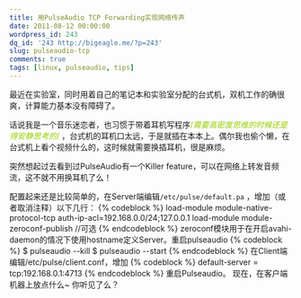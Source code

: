 ```yaml
---
title: 用PulseAudio TCP Forwarding实现网络传声
date: 2011-08-12 00:00:00
wordpress_id: 243
dq_id: '243 http://bigeagle.me/?p=243'
slug: pulseaudio-tcp
comments: true
tags: [linux, pulseaudio, tips]
---
```

最近在实验室，同时用着自己的笔记本和实验室分配的台式机，双机工作的确很爽，计算能力基本没有障碍了。

话说我是一个音乐迷恋者，也习惯于带着耳机写程序<span style="color: #99cc00;">/*需要高密度思维的时候还是得安静思考的*/ </span>，台式机的耳机口太远，于是就插在本本上。偶尔我也偷个懒，在台式机上看个视频什么的，这时候就需要换插耳机，很是麻烦。

突然想起过去看到过PulseAudio有一个Killer feature，可以在网络上转发音频流，这不就不用换耳机了么！

配置起来还是比较简单的，在Server端编辑`/etc/pulse/default.pa` ，增加（或者取消注释）以下几行：
{% codeblock %}
load-module module-native-protocol-tcp auth-ip-acl=192.168.0.0/24;127.0.0.1
load-module module-zeroconf-publish  //可选
{% endcodeblock %}
zeroconf模块用于在开启avahi-daemon的情况下使用hostname定义Server。重启pulseaudio
{% codeblock %}
$ pulseaudio --kill
$ pulseaudio --start
{% endcodeblock %}
在Client端编辑/etc/pulse/client.conf，增加
{% codeblock %}
default-server = tcp:192.168.0.1:4713
{% endcodeblock %}
重启Pulseaudio。
现在，在客户端机器上放点什么~ 你听见了么？
